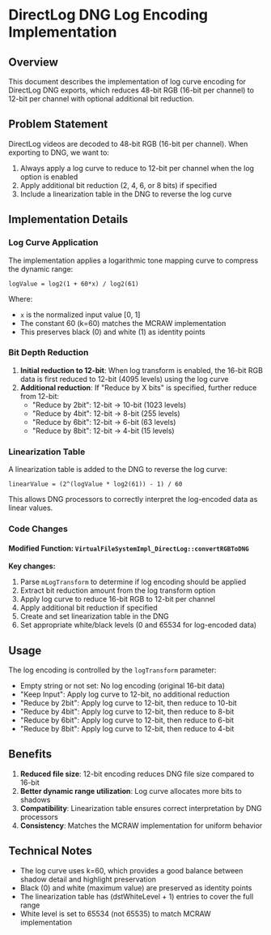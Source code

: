 # DirectLog DNG Log Encoding Implementation

## Overview
This document describes the implementation of log curve encoding for DirectLog DNG exports, which reduces 48-bit RGB (16-bit per channel) to 12-bit per channel with optional additional bit reduction.

## Problem Statement
DirectLog videos are decoded to 48-bit RGB (16-bit per channel). When exporting to DNG, we want to:
1. Always apply a log curve to reduce to 12-bit per channel when the log option is enabled
2. Apply additional bit reduction (2, 4, 6, or 8 bits) if specified
3. Include a linearization table in the DNG to reverse the log curve

## Implementation Details

### Log Curve Application
The implementation applies a logarithmic tone mapping curve to compress the dynamic range:

```
logValue = log2(1 + 60*x) / log2(61)
```

Where:
- `x` is the normalized input value [0, 1]
- The constant 60 (k=60) matches the MCRAW implementation
- This preserves black (0) and white (1) as identity points

### Bit Depth Reduction
1. **Initial reduction to 12-bit**: When log transform is enabled, the 16-bit RGB data is first reduced to 12-bit (4095 levels) using the log curve
2. **Additional reduction**: If "Reduce by X bits" is specified, further reduce from 12-bit:
   - "Reduce by 2bit": 12-bit → 10-bit (1023 levels)
   - "Reduce by 4bit": 12-bit → 8-bit (255 levels)
   - "Reduce by 6bit": 12-bit → 6-bit (63 levels)
   - "Reduce by 8bit": 12-bit → 4-bit (15 levels)

### Linearization Table
A linearization table is added to the DNG to reverse the log curve:

```
linearValue = (2^(logValue * log2(61)) - 1) / 60
```

This allows DNG processors to correctly interpret the log-encoded data as linear values.

### Code Changes

#### Modified Function: `VirtualFileSystemImpl_DirectLog::convertRGBToDNG`

**Key changes:**
1. Parse `mLogTransform` to determine if log encoding should be applied
2. Extract bit reduction amount from the log transform option
3. Apply log curve to reduce 16-bit RGB to 12-bit per channel
4. Apply additional bit reduction if specified
5. Create and set linearization table in the DNG
6. Set appropriate white/black levels (0 and 65534 for log-encoded data)

## Usage

The log encoding is controlled by the `logTransform` parameter:
- Empty string or not set: No log encoding (original 16-bit data)
- "Keep Input": Apply log curve to 12-bit, no additional reduction
- "Reduce by 2bit": Apply log curve to 12-bit, then reduce to 10-bit
- "Reduce by 4bit": Apply log curve to 12-bit, then reduce to 8-bit
- "Reduce by 6bit": Apply log curve to 12-bit, then reduce to 6-bit
- "Reduce by 8bit": Apply log curve to 12-bit, then reduce to 4-bit

## Benefits

1. **Reduced file size**: 12-bit encoding reduces DNG file size compared to 16-bit
2. **Better dynamic range utilization**: Log curve allocates more bits to shadows
3. **Compatibility**: Linearization table ensures correct interpretation by DNG processors
4. **Consistency**: Matches the MCRAW implementation for uniform behavior

## Technical Notes

- The log curve uses k=60, which provides a good balance between shadow detail and highlight preservation
- Black (0) and white (maximum value) are preserved as identity points
- The linearization table has (dstWhiteLevel + 1) entries to cover the full range
- White level is set to 65534 (not 65535) to match MCRAW implementation
